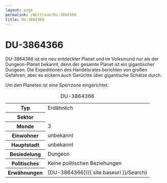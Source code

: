 ```yaml
---
layout: page
permalink: /Weltraum/Du-3864366
title: DU-3864366
---
```



# DU-3864366


DU-3864366 ist ein neu entdeckter Planet und im Volksmund nur als der Dungeon-Planet bekannt, denn der gesamte Planet ist ein gigantischer Dungeon. Die Expeditionen des Handelsrates berichten von großen Gefahren, aber es sickern auch Gerüchte über gigantische Schätze durch.

Um den Planeten ist eine Sperrzone eingerichtet.


<aside>
<table data-type="planet">
<caption>DU-3864366</caption>
<tbody>
<tr><th>Typ</th><td>Erdähnlich</td></tr>
<tr><th>Sektor</th><td> </td></tr>
<tr><th>Monde</th><td>3</td></tr>
<tr><th>Einwohner</th><td>unbekannt</td></tr>
<tr><th>Hauptstadt</th><td>unbekannt</td></tr>
<tr><th>Besiedelung</th><td>Dungeon</td></tr>
<tr><th>Politisches</th><td>Keine politischen Beziehungen</td></tr>
<tr><th>Erwähnungen</th><td>[DU-3864366]({{ site.baseurl }}/Search)</td></tr>
</tbody>
</table>

</aside>

